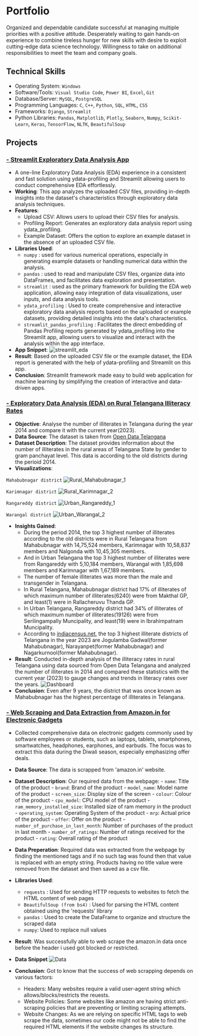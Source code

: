 # Portfolio

Organized and dependable candidate successful at managing multiple priorities with a positive attitude. 
Desperately waiting to gain hands-on experience to combine tireless hunger for new skills with desire to exploit cutting-edge data science technology. 
Willingness to take on additional responsibilities to meet the team and company goals. 

## Technical Skills

- Operating System: `Windows`
- Software/Tools: `Visual Studio Code`, `Power BI`, `Excel`, `Git`
- Database/Server: `MySQL`, `PostgreSQL`
- Programming Languages: `C`, `C++`, `Python`, `SQL`, `HTML`, `CSS`
- Frameworks: `Django`, `Streamlit`
- Python Libraries: `Pandas`, `Matplotlib`, `Plotly`, `Seaborn`, `Numpy`, `Scikit-Learn`, `Keras`, `TensorFlow`, `NLTK`, `BeautifulSoup`

## Projects
### [**- Streamlit Exploratory Data Analysis App**](https://chandu-2122-streamlit-eda-app-main-ehhr37.streamlit.app/)

  - A one-line Exploratory Data Analysis (EDA) experience in a consistent and fast solution using ydata-profiling and Streamlit allowing users to conduct comprehensive EDA effortlessly.
  - **Working**: This app analyzes the uploaded CSV files, providing in-depth insights into the dataset's characteristics through exploratory data analysis techniques.
  - **Features**:
    - Upload CSV: Allows users to upload their CSV files for analysis.
    - Profiling Report: Generates an exploratory data analysis report using ydata_profiling.
    -  Example Dataset: Offers the option to explore an example dataset in the absence of an uploaded CSV file.
  - **Libraries Used**:
    - `numpy` : used for various numerical operations, especially in generating example datasets or handling numerical data within the analysis.
    - `pandas` : used to read and manipulate CSV files, organize data into DataFrames, and facilitates data exploration and presentation.
    - `streamlit` : used as the primary framework for building the EDA web application, allowing easy integration of data visualizations, user inputs, and data analysis tools.
    - `ydata_profiling` : Used to create comprehensive and interactive exploratory data analysis reports based on the uploaded or example datasets, providing detailed insights into the data's characteristics.
    - `streamlit_pandas_profiling` : Facilitates the direct embedding of Pandas Profiling reports generated by ydata_profiling into the Streamlit app, allowing users to visualize and interact with the analysis within the app interface.
  - **App Snippet**:
   ![streamlit_eda](/assets/streamlit_eda.png)
  - **Result**: Based on the uploaded CSV file or the example dataset, the EDA report is generated with the help of ydata-profiling and Streamlit on this app.
  - **Conclusion**: Streamlit framework made easy to build web application for machine learning by simplifying the creation of interactive and data-driven apps.

### [**- Exploratory Data Analysis (EDA) on Rural Telangana Illiteracy Rates**](https://github.com/Chandu-2122/Power_BI)
  - **Objective**: Analyse the number of illiterates in Telangana during the year 2014 and compare it with the current year(2023).
  - **Data Source**: The dataset is taken from [Open Data Telangana](https://data.telangana.gov.in/dataset/number-illiterates-rural-telangana)
  - **Dataset Description**: The dataset provides information about the number of illiterates in the rural areas of Telangana State by gender to gram panchayat level. This data is according to the old districts during the perioid 2014.
  - **Visualizations**:
    
   `Mahabubnagar district`
   ![Rural_Mahabubnagar_1](/assets/r1m.png)
 
   `Karimnagar district`
   ![Rural_Karimnagar_2](/assets/rk2.png)
   
   `Rangareddy district`
   ![Urban_Rangareddy_1](/assets/ur1.png)
   
   `Warangal district`
   ![Urban_Warangal_2](/assets/uw2.png)
   
  - **Insights Gained**:
    - During the period 2014, the top 3 highest number of illiterates according to the old districts were in Rural Telangana from Mahabubnagar with 14,75,524 members, Karimnagar with 10,58,837 members and Nalgonda with 10,45,305 members.
    - And in Urban Telangana the top 3 highest number of illiterates were from Rangareddy with 5,10,184 members, Warangal with 1,85,698 members and Karimnagar with 1,67,189 members.
    - The number of female illiterates was more than the male and transgender in Telangana.
    -  In Rural Telangana, Mahabubnagar district had 17% of illiterates of which maximum number of illiterates(6240) were from Makthal GP, and least(1) were in Rallacheruvu Thanda GP.
    -  In Urban Telangana, Rangareddy district had 34% of illiterates of which maximum number of illiterates(19126) were from Serilingampally Muncipality, and least(19) were in Ibrahimpatnam Muncipality.
    -  According to [indiacensus.net](https://www.indiacensus.net/states/telangana/literacy), the top 3 highest illiterate districts of Telangana in the year 2023 are Jogulamba Gadwal(former Mahabubnagar), Narayanpet(former Mahabubnagar) and Nagarkurnool(former Mahabubnagar).
  - **Result**: Conducted in-depth analysis of the illiteracy rates in rural Telangana using data sourced from Open Data Telangana and analyzed the number of illiterates in 2014 and compared these statistics with the current year (2023) to gauge changes and trends in literacy rates over the years.
        ![Dashboard](/assets/powerbi_snippet.png)
  - **Conclusion**: Even after 9 years, the district that was once known as Mahabubnagar has the highest percentage of illiterates in Telangana.

### [**- Web Scraping and Data Extraction from Amazon.in for Electronic Gadgets**](https://github.com/Chandu-2122/Web_Scrapping)

  - Collected comprehensive data on electronic gadgets commonly used by software employees or students, such as laptops, tablets, smartphones, smartwatches, headphones, earphones, and earbuds. The focus was to extract this data during the Diwali season, especially emphasizing offer deals.
  -  **Data Source**: The data is scrapped from 'amazon.in' website.
  -  **Dataset Description**: Our required data from the webpage:
    - `name`: Title of the product
    - `brand`: Brand of the product
    - `model_name`: Model name of the product
    - `screen_size`: Display size of the screen
    - `colour`: Colour of the product
    - `cpu_model`: CPU model of the product
    - `ram_memory_installed_size`: Installed size of ram memory in the product
    - `operating_system`: Operating System of the product
    - `mrp`: Actual price of the product
    - `offer`: Offer on the product
    - `number_of_purchase_in_last_month`: Number of purchases of the product in last month
    - `number_of_ratings`: Number of ratings received for the product
    - `rating`: Overall rating of the product
  - **Data Preperation**: Required data was extracted from the webpage by finding the mentioned tags and if no such tag was found then that value is replaced with an empty string.
   Products having no title value were removed from the dataset and then saved as a csv file.
  - **Libraries Used**:
    - `requests` : Used for sending HTTP requests to websites to fetch the HTML content of web pages
    - `BeautifulSoup (from bs4)` : Used for parsing the HTML content obtained using the 'requests' library
    - `pandas` : Used to create the DataFrame to organize and structure the scraped data
    - `numpy`: Used to replace null values
  - **Result**: Was successfully able to web scrape the amazon.in data once before the header i used got blocked or restricted.
  - **Data Snippet**
   ![Data](/assets/data_snippet.png)
  
  - **Conclusion**: Got to know that the success of web scrapping depends on various factors:
    - Headers: Many websites require a valid user-agent string which allows/blocks/restricts the reuests.
    - Website Policies: Some websites like amazon are having strict anti-scraping policies that are preventing or limiting scraping attempts.
    - Website Changes: As we are relying on specific HTML tags to web scrape the data, sometimes our code might not be able to find the required HTML elements if the website changes its structure.
      
